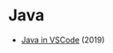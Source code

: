# Java

* [Java in VSCode](https://blog.usejournal.com/visual-studio-code-for-java-the-ultimate-guide-2019-8de7d2b59902) \(2019\)

